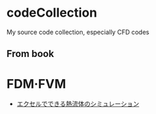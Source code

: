 # codeCollection
My source code collection, especially CFD codes

## From book
# FDM·FVM
* [エクセルでできる熱流体のシミュレーション](https://www.maruzen-publishing.co.jp/item/b304713.html)
